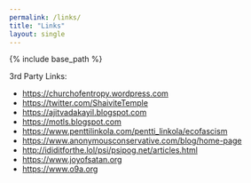 ```yaml
---
permalink: /links/
title: "Links"
layout: single
---
```


{% include base_path %}

3rd Party Links:
- https://churchofentropy.wordpress.com
- https://twitter.com/ShaiviteTemple
- https://ajitvadakayil.blogspot.com
- https://motls.blogspot.com
- https://www.penttilinkola.com/pentti_linkola/ecofascism
- https://www.anonymousconservative.com/blog/home-page
- http://ididitforthe.lol/psi/psipog.net/articles.html
- https://www.joyofsatan.org
- https://www.o9a.org
